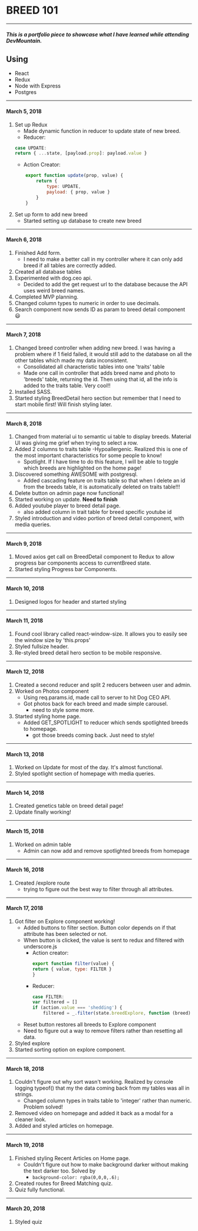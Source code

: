 # BREED 101
---
##### This is a portfolio piece to showcase what I have learned while attending DevMountain.

## Using

* React
* Redux
* Node with Express
* Postgres


---

#### March 5, 2018
1. Set up Redux
    - Made dynamic function in reducer to update state of new breed.
    - Reducer:
    ```javascript
    case UPDATE:
    return { ...state, [payload.prop]: payload.value }
    ```
    - Action Creator:
    ```javascript
        export function update(prop, value) {
            return {
                type: UPDATE,
                payload: { prop, value }
            }
        }
    ```
2. Set up form to add new breed
    - Started setting up database to create new breed

----

#### March 6, 2018
1. Finished Add form.
    - I need to make a better call in my controller where it can only add breed if all tables are correctly added.
2. Created all database tables
3. Experimented with dog.ceo api.
    - Decided to add the get request url to the database because the API uses weird breed names.
4. Completed MVP planning.
5. Changed column types to numeric in order to use decimals.
6. Search component now sends ID as param to breed detail component :smiley:
----

#### March 7, 2018
1. Changed breed controller when adding new breed. I was having a problem where if 1 field failed, it would still add to the database on all the other tables which made my data inconsistent. 
    - Consolidated all characteristic tables into one 'traits' table
    - Made one call in controller that adds breed name and photo to 'breeds' table, returning the id. Then using that id, all the info is added to the traits table. Very cool!!
2. Installed SASS.
3. Started styling BreedDetail hero section but remember that I need to start mobile first! Will finish styling later.
----

#### March 8, 2018
1. Changed from material ui to semantic ui table to display breeds. Material UI was giving me grief when trying to select a row.
2. Added 2 columns to traits table
    -Hypoallergenic. Realized this is one of the most important characteristics for some people to know!
    - Spotlight. If I have time to do this feature, I will be able to toggle which breeds are highlighted on the home page!
3. Discovered something AWESOME with postgresql.
    - Added cascading feature on traits table so that when I delete an id from the breeds table, it is automatically deleted on traits table!!!
4. Delete button on admin page now functional!
5. Started working on update. **Need to finish** 
6. Added youtube player to breed detail page.
    - also added column in trait table for breed specific youtube id
7. Styled introduction and video portion of breed detail component, with media queries.
---

#### March 9, 2018
1. Moved axios get call on BreedDetail component to Redux to allow progress bar components access to currentBreed state.
2. Started styling Progress bar Components.
---

#### March 10, 2018
1. Designed logos for header and started styling
---

#### March 11, 2018
1. Found cool library called react-window-size. It allows you to easily see the window size by 'this.props'
2. Styled fullsize header.
3. Re-styled breed detail hero section to be mobile responsive.
---

#### March 12, 2018
1. Created a second reducer and split 2 reducers between user and admin.
2. Worked on Photos component
    - Using req.params.id, made call to server to hit Dog CEO API.
    - Got photos back for each breed and made simple carousel.
        - need to style some more.
3. Started styling home page.
    - Added GET_SPOTLIGHT to reducer which sends spotlighted breeds to homepage.
        - got those breeds coming back. Just need to style!
---

#### March 13, 2018
1. Worked on Update for most of the day. It's almost functional.
2. Styled spotlight section of homepage with media queries.
---

#### March 14, 2018
1. Created genetics table on breed detail page!
2. Update finally working!
---

#### March 15, 2018
1. Worked on admin table
    - Admin can now add and remove spotlighted breeds from homepage
---

#### March 16, 2018
1. Created /explore route 
    - trying to figure out the best way to filter through all attributes. 
---

#### March 17, 2018
1. Got filter on Explore component working!
    - Added buttons to filter section. Button color depends on if that attribute has been selected or not. 
    - When button is clicked, the value is sent to redux and filtered with underscore.js
        - Action creator:
            ```javascript 
            export function filter(value) {
            return { value, type: FILTER }
            }
            ```
        - Reducer:
            ```javascript
            case FILTER:
            var filtered = []
            if (action.value === 'shedding') {
                filtered = _.filter(state.breedExplore, function (breed) { return breed[action.value] <= 50 })
            ```
    - Reset button restores all breeds to Explore component
    - Need to figure out a way to remove filters rather than resetting all data.
2. Styled explore 
3. Started sorting option on explore component.
---
#### March 18, 2018
1. Couldn't figure out why sort wasn't working. Realized by console logging typeof() that my the data coming back from my tables was all in strings.
    - Changed column types in traits table to 'integer' rather than numeric. Problem solved!
2. Removed video on homepage and added it back as a modal for a cleaner look.
3. Added and styled articles on homepage.
---

#### March 19, 2018
1. Finished styling Recent Articles on Home page.
    - Couldn't figure out how to make background darker without making the text darker too. Solved by
        - ```background-color: rgba(0,0,0,.6); ```
2. Created routes for Breed Matching quiz.
3. Quiz fully functional.
---

#### March 20, 2018
1. Styled quiz